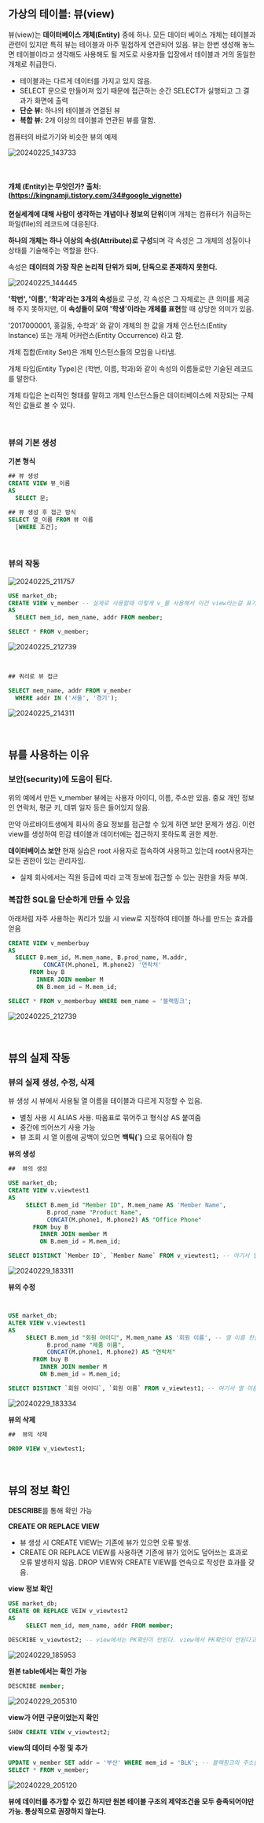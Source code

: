## 가상의 테이블: 뷰(view)
뷰(view)는 **데이터베이스 개체(Entity)** 중에 하나. 모든 데이터 베이스 개체는 테이블과 관련이 있지만 특히 뷰는 테이블과 아주 밀접하게 연관되어 있음.
뷰는 한번 생성해 놓느면 테이블이라고 생각해도 사용해도 될 저도로 사용자들 입장에서 테이블과 거의 동일한 개체로 취급한다.
- 테이블과는 다르게 데이터를 가지고 있지 않음.
- SELECT 문으로 만들어져 있기 때문에 접근하는 순간 SELECT가 실행되고 그 결과가 화면에 출력
- **단순 뷰:** 하나의 테이블과 연결된 뷰
- **복합 뷰:** 2개 이상의 테이블과 연관된 뷰를 말함.

컴퓨터의 바로가기와 비슷한 뷰의 예제

![20240225_143733](https://github.com/junhosong0/MySQL/assets/117610783/03371c32-6ec8-41c6-9a09-d6669532846d)

<br/>

#### 개체 (Entity)는 무엇인가? 출처: (https://kingnamji.tistory.com/34#google_vignette)
**현실세계에 대해 사람이 생각하는 개념이나 정보의 단위**이며 개체는 컴퓨터가 취급하는 파일(file)의 레코드에 대응된다.

**하나의 개체는 하나 이상의 속성(Attribute)로 구성**되며 각 속성은 그 개체의 성질이나 상태를 기술해주는 역할을 한다.

속성은 **데이터의 가장 작은 논리적 단위가 되며, 단독으로 존재하지 못한다.**

![20240225_144445](https://github.com/junhosong0/MySQL/assets/117610783/c9eb8855-15cf-4700-9e8b-14258f96aff7)
 

**'학번', '이름', '학과'라는 3개의 속성**들로 구성, 각 속성은 그 자체로는 큰 의미를 제공해 주지 못하지만, 이 **속성들이 모여 '학생'이라는 개체를 표현**할 때 상당한 의미가 있음.

'2017000001, 홍길동, 수학과' 와 같이 개체의 한 값을 개체 인스턴스(Entity Instance) 또는 개체 어커런스(Entity Occurrence) 라고 함.

개체 집합(Entity Set)은 개체 인스턴스들의 모임을 나타냄.

개체 타입(Entity Type)은 (학번, 이름, 학과)와 같이 속성의 이름들로만 기술된 레코드를 말한다.

개체 타입은 논리적인 형태를 말하고 개체 인스턴스들은 데이터베이스에 저장되는 구체적인 값들로 볼 수 있다.

<br/>

### 뷰의 기본 생성

**기본 형식**
```SQL
## 뷰 생성
CREATE VIEW 뷰_이름
AS
  SELECT 문;

## 뷰 생성 후 접근 방식
SELECT 열_이름 FROM 뷰 이름
  [WHERE 조건];

```
<br/>

### 뷰의 작동

![20240225_211757](https://github.com/junhosong0/MySQL/assets/117610783/3604e644-95e5-461d-94f9-cf02e2d24705)

```sql
USE market_db;
CREATE VIEW v_member -- 실제로 사용할때 이렇게 v_를 사용해서 이건 view라는걸 표기해줌
AS
  SELECT mem_id, mem_name, addr FROM member;

SELECT * FROM v_member;
```

![20240225_212739](https://github.com/junhosong0/MySQL/assets/117610783/fa06d98e-1257-4f6d-88f2-46cdda94f8e2)

<br/>

```sql
## 쿼리로 뷰 접근

SELECT mem_name, addr FROM v_member
  WHERE addr IN ('서울', '경기');
```

![20240225_214311](https://github.com/junhosong0/MySQL/assets/117610783/3317bec0-7d04-4cb1-99f8-3c8d1a236ce3)

<br/>

## 뷰를 사용하는 이유

### 보안(security)에 도움이 된다.
위의 예에서 만든 v_member 뷰에는 사용자 아이디, 이름, 주소만 있음. 중요 개인 정보인 연락처, 평균 키, 데뷔 일자 등은 들어있지 않음.

만약 아르바이트생에게 회사의 중요 정보를 접근할 수 있게 하면 보안 문제가 생김. 이런 view를 생성하여 민감 테이블과 데이터에는 접근하지 못하도록 권한 제한.

**데이터베이스 보안**
현재 실습은 root 사용자로 접속하여 사용하고 있는데 root사용자는 모든 권한이 있는 관리자임.
- 실제 회사에서는 직원 등급에 따라 고객 정보에 접근할 수 있는 권한을 차등 부여.


### 복잡한 SQL을 단순하게 만들 수 있음
아래처럼 자주 사용하는 쿼리가 있을 시 view로 지정하여 테이블 하나를 만드는 효과를 얻음

```sql
CREATE VIEW v_memberbuy
AS
  SELECT B.mem_id, M.mem_name, B.prod_name, M.addr,
          CONCAT(M.phone1, M.phone2) '연락처'
      FROM buy B
        INNER JOIN member M
        ON B.mem_id = M.mem_id;

SELECT * FROM v_memberbuy WHERE mem_name = '블랙핑크';
```

![20240225_212739](https://github.com/junhosong0/MySQL/assets/117610783/a1da8de0-9d83-4f2a-8fca-eacfe93c8ec0)

<br/>

## 뷰의 실제 작동

### 뷰의 실제 생성, 수정, 삭제
뷰 생성 시 뷰에서 사용될 열 이름을 테이블과 다르게 지정할 수 있음.
- 별칭 사용 시 ALIAS 사용. 따옴표로 묶어주고 형식상 AS 붙여줌
- 중간에 띄어쓰기 사용 가능
- 뷰 조회 시 열 이름에 공백이 있으면 **백틱(`)** 으로 묶어줘야 함


**뷰의 생성**
```sql
##  뷰의 생성

USE market_db;
CREATE VIEW v.viewtest1
AS
     SELECT B.mem_id "Member ID", M.mem_name AS 'Member Name',
           B.prod_name "Product Name",
           CONCAT(M.phone1, M.phone2) AS "Office Phone"
       FROM buy B
         INNER JOIN member M
         ON B.mem_id = M.mem_id;

SELECT DISTINCT `Member ID`, `Member Name` FROM v_viewtest1; -- 여기서 열 이름에 공백이 있기 때문에 조회시에 백틱을 사용
```

![20240229_183311](https://github.com/junhosong0/MySQL/assets/117610783/71cae992-9607-4682-a35f-992be02d4952)


**뷰의 수정**
```sql


USE market_db;
ALTER VIEW v.viewtest1
AS
     SELECT B.mem_id "회원 아이디", M.mem_name AS '회원 이름', -- 열 이름 한글로 사용하는 것 권장하지 않음. 왠만하면 쓰지 말고 굳이 써야겠다면 table말고 view에서만 쓰도
           B.prod_name "제품 이름",
           CONCAT(M.phone1, M.phone2) AS "연락처"
       FROM buy B
         INNER JOIN member M
         ON B.mem_id = M.mem_id;

SELECT DISTINCT `회원 아이디`, `회원 이름` FROM v_viewtest1; -- 여기서 열 이름에 공백이 있기 때문에 조회시에 백틱을 사용
```

![20240229_183334](https://github.com/junhosong0/MySQL/assets/117610783/befe7206-2b8a-4266-88df-4dadb23bfec9)


**뷰의 삭제**
```sql
##  뷰의 삭제

DROP VIEW v_viewtest1;
```


<br/>


## 뷰의 정보 확인
**DESCRIBE**를 통해 확인 가능

**CREATE OR REPLACE VIEW**
- 뷰 생성 시 CREATE VIEW는 기존에 뷰가 있으면 오류 발생.
- CREATE OR REPLACE VIEW를 사용하면 기존에 뷰가 있어도 덮어쓰는 효과로 오류 발생하지 않음. DROP VIEW와 CREATE VIEW를 연속으로 작성한 효과를 갖음.

**view 정보 확인**
```sql
USE market_db;
CREATE OR REPLACE VEIW v_viewtest2
AS
     SELECT mem_id, mem_name, addr FROM member;

DESCRIBE v_viewtest2; -- view에서는 PK확인이 안된다. view에서 PK확인이 안된다고 해서 PK가 없는것 아님. table에서 확인해야 함 
```

![20240229_185953](https://github.com/junhosong0/MySQL/assets/117610783/f76b192b-639d-4ec3-916d-8d96c9dfa0e1)


**원본 table에서는 확인 가능**
```sql
DESCRIBE member; 
```

![20240229_205310](https://github.com/junhosong0/MySQL/assets/117610783/6b4aa322-01cd-4aab-95cd-1138b388f0ff)



**view가 어떤 구문이었는지 확인**
```sql
SHOW CREATE VIEW v_viewtest2;
```

**view의 데이터 수정 및 추가**
```sql
UPDATE v_member SET addr = '부산' WHERE mem_id = 'BLK'; -- 블랙핑크의 주소를 서울에서 부산으로 수정 
SELECT * FROM v_member;
```

![20240229_205120](https://github.com/junhosong0/MySQL/assets/117610783/ab341c77-33d7-495e-97ea-7223d96f77db)



**뷰에 데이터를 추가할 수 있긴 하지만 원본 테이블 구조의 제약조건을 모두 충족되어야만 가능. 통상적으로 권장하지 않는다.**
